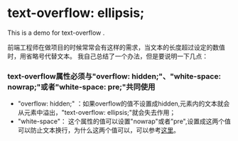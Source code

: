 # text-overflow: ellipsis;
This is a demo for text-overflow .

前端工程师在做项目的时候常常会有这样的需求，当文本的长度超过设定的数值时，用省略号代替文本。
我自己总结了一个办法，但是要说明一下几点：
### text-overflow属性必须与"overflow: hidden;"、"white-space: nowrap;"或者"white-space: pre;"共同使用
* "overflow: hidden;" ：如果overflow的值不设置成hidden,元素内的文本就会从元素中溢出，"text-overflow: ellipsis;"就会失去作用；
* "white-space"： 这个属性的值可以设置"nowrap"或者"pre",设置成这两个值可以防止文本换行，为什么这两个值可以，可以参考[这里](https://developer.mozilla.org/zh-CN/docs/Web/CSS/white-space)。
